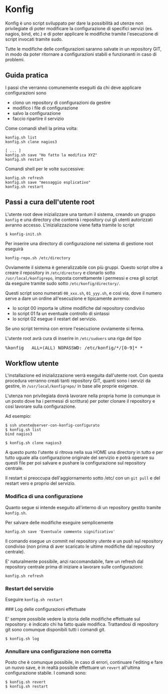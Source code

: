 # Konfig

Konfig è uno script sviluppato per dare la possibilità ad utenze non
privilegiate di poter modificare la configurazione di specifici servizi (es.
nagios, bind, etc.) e di poter applicare le modifiche tramite l'esecuzione di
script invocati tramite sudo.

Tutte le modifiche delle configurazioni saranno salvate in un repository GIT,
in modo da poter ritornare a configurazioni stabili e funzionanti in caso di
problemi.

## Guida pratica

I passi che verranno comunemente eseguiti da chi deve applicare configurazioni
sono

- clono un repository di configurazioni da gestire
- modifico i file di configurazione
- salvo la configurazione
- faccio ripartire il servizio

Come comandi shell la prima volta:

    konfig.sh list
    konfig.sh clone nagios3

    [ ... ]
    konfig.sh save "Ho fatto la modifica XYZ"
    konfig.sh restart

Comandi shell per le volte successive:

    konfig.sh refresh
    konfig.sh save "messaggio esplicativo"
    konfig.sh restart
   
## Passi a cura dell'utente root

L'utente root deve inizializzare una tantum il sistema, creando un gruppo
`konfig` e una directory che conterrà i repository cui gli utenti autorizzati
avranno accesso. L'inizializzazione viene fatta tramite lo script


    $ konfig-init.sh


Per inserire una directory di configurazione nel sistema di gestione root
eseguirà

    konfig-repo.sh /etc/directory


Ovviamente il sistema è generalizzabile con più gruppi. Questo script oltre a
creare il repository in `/etc/directory` e clonarlo sotto
`/usr/local/konfigrepo`, imposta correttamente i permessi e crea gli script da
eseguire tramite sudo sotto `/etc/konfig/directory/`.

Questi script sono numerati `00_xxx.sh`, `01_yyy.sh`, e così via, dove il
numero serve a dare un ordine all'esecuzione e tipicamente avremo:

- lo script 00 importa le ultime modifiche dal repository condiviso
- lo script 01 fa un eventuale controllo di sintassi
- lo script 02 esegue il restart del servizio.

Se uno script termina con errore l'esecuzione ovviamente si ferma.

L'utente root avrà cura di inserire in `/etc/sudoers` una riga del tipo

<pre>
%konfig   ALL=(ALL) NOPASSWD: /etc/konfig/*/[0-9]*_*
</pre>


## Workflow utente

L'installazione ed inizializzazione verrà eseguita dall'utente root. Con
questa procedura verranno creati tanti repository GIT, quanti sono i servizi
da gestire, in `/usr/local/konfigrepo/`  in base alle proprie esigenze.

L'utenza non privilegiata dovrà lavorare nella propria home (o comunque in un
posto dove ha i permessi di scrittura) per poter clonare il repository e così
lavorare sulla configurazione.


Ad esempio:

    $ ssh utente@server-con-konfig-configurato
    $ konfig.sh list
    bind nagios3

    $ konfig.sh clone nagios3

A questo punto l'utente si ritrova nella sua HOME una directory in tutto e per
tutto uguale alla configurazione originale del servizio e potrà operare su
questi file per poi salvare e pushare la configurazione sul repository
centrale.

Il restart si preoccupa dell'aggiornamento sotto /etc/ con un `git pull` e del
restart vero e proprio del servizio.


### Modifica di una configurazione

Quanto segue si intende eseguito all'interno di un repository gestito tramite
`konfig.sh`.

Per salvare delle modifiche eseguire semplicemente 

    konfig.sh save 'Eventuale commento significativo'

Il comando esegue un commit nel repository utente e un push sul repository
condiviso (non prima di aver scaricato le ultime modifiche dal repository
centrale).

E' naturalmente possibile, anzi raccomandabile, fare un refresh dal repository
centrale prima di iniziare a lavorare sulle configurazioni:

    konfig.sh refresh


### Restart del servizio

Eseguire `konfig.sh restart`


### Log delle configurazioni effettuate

E' sempre possibile vedere la storia delle modifiche effettuate sul
repository: è indicato chi ha fatto quale modifica. Trattandosi di repository
git sono comunque disponibili tutti i comandi git.


    $ konfig.sh log



### Annullare una configurazione non corretta

Posto che è comunque possibile, in caso di errori, continuare l'editing e fare
un nuovo save, è in realtà possibile effettuare un `revert` all'ultima
configurazione stabile. I comandi sono:


    $ konfig.sh revert
    $ konfig.sh restart



